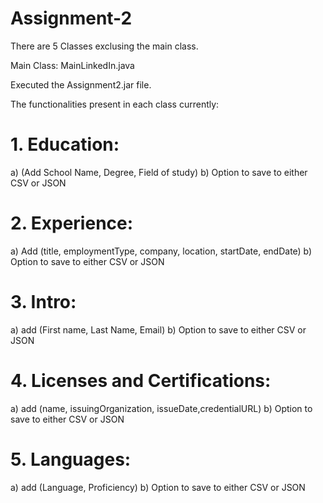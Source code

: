 # Assignment-2

There are 5 Classes exclusing the main class.

Main Class: MainLinkedIn.java

Executed the Assignment2.jar file.

The functionalities present in each class currently:
# 1. Education: 
a) (Add School Name, Degree, Field of study)
b) Option to save to either CSV or JSON
# 2. Experience:
a) Add (title, employmentType,  company,  location,  startDate,  endDate)
b) Option to save to either CSV or JSON

# 3. Intro:
a) add (First name, Last Name, Email)
b) Option to save to either CSV or JSON

# 4. Licenses and Certifications:
a) add (name, issuingOrganization, issueDate,credentialURL)
b) Option to save to either CSV or JSON

# 5. Languages:
a) add (Language, Proficiency)
b) Option to save to either CSV or JSON
